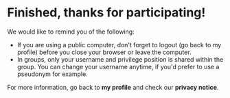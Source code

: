 # Finished, thanks for participating!

We would like to remind you of the following:

- If you are using a public computer, don't forget to logout (go back to my profile) before you close your browser or leave the computer.
- In groups, only your username and privilege position is shared within the group. You can change your username anytime, if you'd prefer to use a pseudonym for example.

For more information, go back to **my profile** and check our **privacy notice**.
